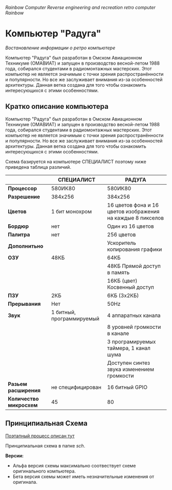 _Rainbow Computer_ _Reverse engineering and recreation retro computer Rainbow_

#  Компьютер "Радуга" 
_Востановление информации о ретро компьютере_ 


Компьютер "Радуга" был разработан в Омском Авиационном Техникуме (ОМАВИАТ) и запущен в производство весной-летом 1988 года, собирался студентами в радиомонтажных мастерских. Этот компьютер не является значимым с точки зрения распространённости и популярности. Но все же заслуживает внимания из-за особенностей архитектуры. Данная ветка создана для того чтобы ознакомить интересующихся с этими особенностями.

## Кратко описание компьютера

Компьютер "Радуга" был разработан в Омском Авиационном Техникуме (ОМАВИАТ) и запущен в производство весной-летом 1988 года, собирался студентами в радиомонтажных мастерских. Этот компьютер не является значимым с точки зрения распространённости и популярности. Но все же заслуживает внимания из-за особенностей архитектуры. Данная ветка создана для того чтобы ознакомить интересующихся с этими особенностями.

Схема базируется на компьютере СПЕЦИАЛИСТ поэтому ниже приведена таблица различий. 

|                                  | СПЕЦИАЛИСТ                         | РАДУГА                           |
|---|---|---|
| **Процессор** | 580ИК80 | 580ИК80 |
| **Разрешение** | 384x256 | 384x256 |
| **Цветов** | 1 бит монохром | 16 цветов фона и 16 цветов изображения на каждые 8 пикселов | 
| **Бордюр** | нет | Один из 16 цветов | 
| **Палитра** | нет | 256 цветов |
| **Дополнитьно**      |                            | Ускоритель копирования графики |
| **ОЗУ** | 48КБ | 64КБ |
|     |      | 48КБ Прямой доступ в память  |
|     |      | 16КБ (цвет) Косвенный доступ |
| **ПЗУ** | 2КБ | 6КБ (3x2КБ) |
| **Прерывания** | Нет | 50Hz |
| **Звук** | 1 битный, программируемый | 4 аппаратных канала |
|      |                           | 8 уровней громкости в канале |
|      |                           | 3 програмируемых таймера, 1 канал шума |
|      |                           | Доступен синтез звука изменением громкости |
| **Разьем расширения**      |  не специфицирован                          | 16 битный GPIO |
| **Количество микросхем** | 45 | 80 |

## Принципиальная Схема

[Поэтапный процесс описан тут](storyboard/README.md)

Принципиальная схема в папке _sch_. 

**Версии:**

- Альфа версия схемы максимально соотвествует схеме оригинального компьютера. 
- Бета версия схемы может иметь незначительные изменения от оригинала.

